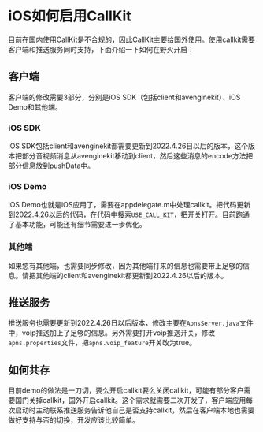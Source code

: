 # iOS如何启用CallKit
目前在国内使用CallKit是不合规的，因此CallKit主要给国外使用。使用callkit需要客户端和推送服务同时支持，下面介绍一下如何在野火开启：

## 客户端
客户端的修改需要3部分，分别是iOS SDK（包括client和avenginekit）、iOS Demo和其他端。

### iOS SDK
iOS SDK包括client和avenginekit都需要更新到2022.4.26日以后的版本，这个版本把部分音视频消息从avenginekit移动到client，然后这些消息的encode方法把部分信息放到pushData中。

### iOS Demo
iOS Demo也就是iOS应用了，需要在appdelegate.m中处理callkit。把代码更新到2022.4.26以后的代码，在代码中搜索```USE_CALL_KIT```，把开关打开。目前跑通了基本功能，可能还有细节需要进一步优化。

### 其他端
如果您有其他端，也需要同步修改，因为其他端打来的信息也需要带上足够的信息。请把其他端的client和avenginekit都更新到2022.4.26以后的版本。

## 推送服务
推送服务也需要更新到2022.4.26日以后版本，修改主要在```ApnsServer.java```文件中，voip推送加上了足够的信息。另外需要打开voip推送开关，修改```apns.properties```文件，把```apns.voip_feature```开关改为true。

## 如何共存
目前demo的做法是一刀切，要么开启callkit要么关闭callkit，可能有部分客户需要国门关掉callkit，国外开启callkit。这个需求就需要二次开发了，客户端应用每次启动时主动联系推送服务告诉他自己是否支持callkit，然后在客户端本地也需要做好支持与否的切换，开发应该比较简单。
